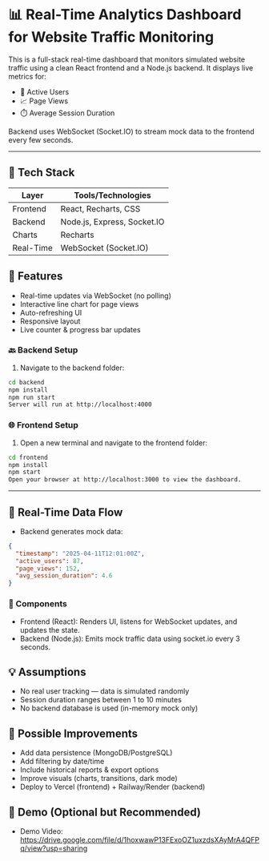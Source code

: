 # 📊 Real-Time Analytics Dashboard for Website Traffic Monitoring

This is a full-stack real-time dashboard that monitors simulated website traffic using a clean React frontend and a Node.js backend. It displays live metrics for:

- 👥 Active Users  
- 📈 Page Views  
- ⏱️ Average Session Duration  

Backend uses WebSocket (Socket.IO) to stream mock data to the frontend every few seconds.

---

## 🧰 Tech Stack

| Layer       | Tools/Technologies       |
|-------------|--------------------------|
| Frontend    | React, Recharts, CSS     |
| Backend     | Node.js, Express, Socket.IO |
| Charts      | Recharts                 |
| Real-Time   | WebSocket (Socket.IO)    |

## 🚀 Features

- Real-time updates via WebSocket (no polling)
- Interactive line chart for page views
- Auto-refreshing UI
- Responsive layout
- Live counter & progress bar updates

### 🔙 Backend Setup

1. Navigate to the backend folder:

```bash
cd backend
npm install
npm run start
Server will run at http://localhost:4000
```

### 🌐 Frontend Setup

1. Open a new terminal and navigate to the frontend folder:

```bash
cd frontend
npm install
npm start
Open your browser at http://localhost:3000 to view the dashboard.
```

---

## 🔁 Real-Time Data Flow

- Backend generates mock data:

```json
{
  "timestamp": "2025-04-11T12:01:00Z",
  "active_users": 87,
  "page_views": 152,
  "avg_session_duration": 4.6
}
```

### 🔧 Components

- Frontend (React): Renders UI, listens for WebSocket updates, and updates the state.
- Backend (Node.js): Emits mock traffic data using socket.io every 3 seconds.

## 💡 Assumptions

- No real user tracking — data is simulated randomly
- Session duration ranges between 1 to 10 minutes
- No backend database is used (in-memory mock only)

## 🧪 Possible Improvements

- Add data persistence (MongoDB/PostgreSQL)
- Add filtering by date/time
- Include historical reports & export options
- Improve visuals (charts, transitions, dark mode)
- Deploy to Vercel (frontend) + Railway/Render (backend)

## 🎥 Demo (Optional but Recommended)

- Demo Video: https://drive.google.com/file/d/1hoxwawP13FExoOZ1uxzdsXAyMrA4QFPq/view?usp=sharing